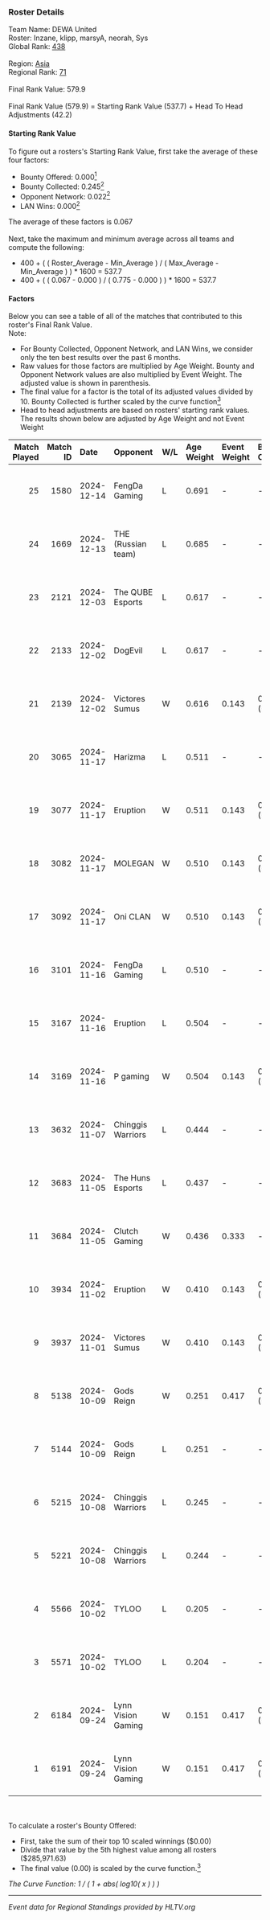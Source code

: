 ### Roster Details<br />
Team Name: DEWA United<br />
Roster: Inzane, klipp, marsyA, neorah, Sys<br />
Global Rank: [438](../../standings_global_2025_02_28.md)<br />
<br />
Region: [Asia]( ../../standings_asia_2025_02_28.md)<br />
Regional Rank: [71]( ../../standings_asia_2025_02_28.md)<br />
<br />
Final Rank Value:  579.9<br />
<br />
Final Rank Value (579.9) = Starting Rank Value (537.7) + Head To Head Adjustments (42.2)<br />

#### Starting Rank Value<br />
To figure out a rosters's Starting Rank Value, first take the average of these four factors:<br />
- Bounty Offered: 0.000[<sup>1</sup>](#table2)
- Bounty Collected: 0.245[<sup>2</sup>](#table1)
- Opponent Network: 0.022[<sup>2</sup>](#table1)
- LAN Wins: 0.000[<sup>2</sup>](#table1)

The average of these factors is 0.067<br />
<br />
Next, take the maximum and minimum average across all teams and compute the following:<br />
- 400 + ( ( Roster_Average - Min_Average ) / ( Max_Average - Min_Average ) ) * 1600 = 537.7
- 400 + ( ( 0.067 - 0.000 ) / ( 0.775 - 0.000 ) ) * 1600 = 537.7


#### Factors<br />
Below you can see a table of all of the matches that contributed to this roster's Final Rank Value.<br />
Note:<br />

- For Bounty Collected, Opponent Network, and LAN Wins, we consider only the ten best results over the past 6 months.
- Raw values for those factors are multiplied by Age Weight. Bounty and Opponent Network values are also multiplied by Event Weight. The adjusted value is shown in parenthesis.
- The final value for a factor is the total of its adjusted values divided by 10. Bounty Collected is further scaled by the curve function[<sup>3</sup>](#curveFunction)
- Head to head adjustments are based on rosters' starting rank values. The results shown below are adjusted by Age Weight and not Event Weight
<span id="table1"></span><br />


| Match Played | Match ID | Date       | Opponent           | W/L | Age Weight | Event Weight | Bounty Collected | Opponent Network | LAN Wins  | H2H Adj. | Roster                             |
| -: | -: | :- | :- | :- | :- | :- | :- | :- | :- | -: | :- |
|           25 |     1580 | 2024-12-14 | FengDa Gaming      | L   | 0.691      | -            | -                | -                | -         |    -5.90 | Inzane, klipp, marsyA, neorah, Sys |
|           24 |     1669 | 2024-12-13 | THE (Russian team) | L   | 0.685      | -            | -                | -                | -         |    -6.05 | Inzane, klipp, marsyA, neorah, Sys |
|           23 |     2121 | 2024-12-03 | The QUBE Esports   | L   | 0.617      | -            | -                | -                | -         |   -11.59 | Inzane, klipp, marsyA, neorah, Sys |
|           22 |     2133 | 2024-12-02 | DogEvil            | L   | 0.617      | -            | -                | -                | -         |    -4.17 | Inzane, klipp, marsyA, neorah, Sys |
|           21 |     2139 | 2024-12-02 | Victores Sumus     | W   | 0.616      | 0.143        | 0.007 (0.001)    | 0.169 (0.015)    | 0 (0.000) |    12.32 | Inzane, klipp, marsyA, neorah, Sys |
|           20 |     3065 | 2024-11-17 | Harizma            | L   | 0.511      | -            | -                | -                | -         |    -4.03 | Inzane, klipp, marsyA, neorah, Sys |
|           19 |     3077 | 2024-11-17 | Eruption           | W   | 0.511      | 0.143        | 0.017 (0.001)    | 0.480 (0.035)    | 0 (0.000) |    13.68 | Inzane, klipp, marsyA, neorah, Sys |
|           18 |     3082 | 2024-11-17 | MOLEGAN            | W   | 0.510      | 0.143        | 0.000 (0.000)    | 0.025 (0.002)    | 0 (0.000) |     4.40 | Inzane, klipp, marsyA, neorah, Sys |
|           17 |     3092 | 2024-11-17 | Oni CLAN           | W   | 0.510      | 0.143        | 0.000 (0.000)    | 0.034 (0.002)    | 0 (0.000) |     8.78 | Inzane, klipp, marsyA, neorah, Sys |
|           16 |     3101 | 2024-11-16 | FengDa Gaming      | L   | 0.510      | -            | -                | -                | -         |    -4.05 | Inzane, klipp, marsyA, neorah, Sys |
|           15 |     3167 | 2024-11-16 | Eruption           | L   | 0.504      | -            | -                | -                | -         |    -2.05 | Inzane, klipp, marsyA, neorah, Sys |
|           14 |     3169 | 2024-11-16 | P gaming           | W   | 0.504      | 0.143        | 0.000 (0.000)    | -                | 0 (0.000) |     4.21 | Inzane, klipp, marsyA, neorah, Sys |
|           13 |     3632 | 2024-11-07 | Chinggis Warriors  | L   | 0.444      | -            | -                | -                | -         |    -1.51 | Inzane, klipp, marsyA, neorah, Sys |
|           12 |     3683 | 2024-11-05 | The Huns Esports   | L   | 0.437      | -            | -                | -                | -         |    -0.82 | Inzane, klipp, marsyA, neorah, Sys |
|           11 |     3684 | 2024-11-05 | Clutch Gaming      | W   | 0.436      | 0.333        | -                | 0.060 (0.009)    | 0 (0.000) |     6.92 | Inzane, klipp, marsyA, neorah, Sys |
|           10 |     3934 | 2024-11-02 | Eruption           | W   | 0.410      | 0.143        | 0.017 (0.001)    | 0.480 (0.028)    | 0 (0.000) |    11.53 | Inzane, klipp, marsyA, neorah, Sys |
|            9 |     3937 | 2024-11-01 | Victores Sumus     | W   | 0.410      | 0.143        | 0.007 (0.000)    | 0.169 (0.010)    | 0 (0.000) |     9.37 | Inzane, klipp, marsyA, neorah, Sys |
|            8 |     5138 | 2024-10-09 | Gods Reign         | W   | 0.251      | 0.417        | 0.024 (0.002)    | 0.573 (0.060)    | 0 (0.000) |     6.93 | klipp, marsyA, neorah, RiseN, Sys  |
|            7 |     5144 | 2024-10-09 | Gods Reign         | L   | 0.251      | -            | -                | -                | -         |    -0.98 | klipp, marsyA, neorah, RiseN, Sys  |
|            6 |     5215 | 2024-10-08 | Chinggis Warriors  | L   | 0.245      | -            | -                | -                | -         |    -0.65 | klipp, marsyA, neorah, RiseN, Sys  |
|            5 |     5221 | 2024-10-08 | Chinggis Warriors  | L   | 0.244      | -            | -                | -                | -         |    -0.66 | klipp, marsyA, neorah, RiseN, Sys  |
|            4 |     5566 | 2024-10-02 | TYLOO              | L   | 0.205      | -            | -                | -                | -         |    -0.90 | klipp, marsyA, neorah, RiseN, Sys  |
|            3 |     5571 | 2024-10-02 | TYLOO              | L   | 0.204      | -            | -                | -                | -         |    -0.91 | klipp, marsyA, neorah, RiseN, Sys  |
|            2 |     6184 | 2024-09-24 | Lynn Vision Gaming | W   | 0.151      | 0.417        | 0.020 (0.001)    | 0.445 (0.028)    | 0 (0.000) |     4.13 | klipp, marsyA, neorah, RiseN, Sys  |
|            1 |     6191 | 2024-09-24 | Lynn Vision Gaming | W   | 0.151      | 0.417        | 0.020 (0.001)    | 0.445 (0.028)    | -         |     4.15 | klipp, marsyA, neorah, RiseN, Sys  |

<br />
<span id="table2"></span><br />
To calculate a roster's Bounty Offered:<br />

- First, take the sum of their top 10 scaled winnings ($0.00)
- Divide that value by the 5th highest value among all rosters ($285,971.63)
- The final value (0.00) is scaled by the curve function.[<sup>3</sup>](#curveFunction)

<span id="curveFunction"></span>_The Curve Function: 1 / ( 1 + abs( log10( x ) ) )_<br />

---
_Event data for Regional Standings provided by HLTV.org_<br />
